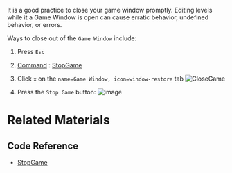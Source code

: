 It is a good practice to close your game window promptly. Editing levels while it a Game Window is open can cause erratic behavior, undefined behavior, or errors. 

Ways to close out of the `Game Window` include:

1. Press `Esc`

2. [Command](https://github.com/ArendDanielek/ZeroDocsTest/blob/master/zero_editor_documentation/zeromanual/editor/editorcommands/commands.markdown) : [ StopGame ](https://github.com/ArendDanielek/ZeroDocsTest/blob/master/code_reference/command_reference.markdown#stopgame)

3. Click `x` on the `name=Game Window, icon=window-restore` tab
   ![CloseGame](https://media.githubusercontent.com/media/zeroengineteam/ZeroFiles/master/doc_files/47439.png)

4. Press the `Stop Game` button: ![image](https://media.githubusercontent.com/media/zeroengineteam/ZeroFiles/master/doc_files/47330.png)

 # Related Materials
 ## Code Reference
- [ StopGame ](https://github.com/ArendDanielek/ZeroDocsTest/blob/master/code_reference/command_reference.markdown#stopgame) 
  
  
  
  
  
  
  

 